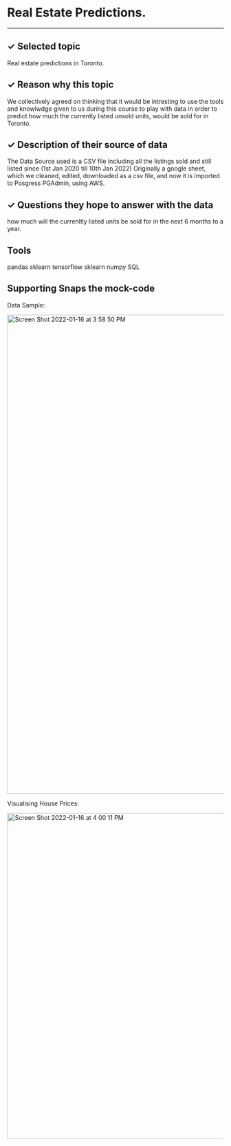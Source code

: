 # Real Estate Predictions.
-----

✓ Selected topic
---
Real estate predictions in Toronto.

✓ Reason why this topic
---
We collectively agreed on thinking that it would be intresting to use the tools and knowlwdge given to us during this course to play with data in order to predict how much the currently listed unsold units, would be sold for in Toronto. 

✓ Description of their source of data
---
The Data Source used is a CSV file including all the listings sold and still listed since (1st Jan 2020 till 10th Jan 2022)
Originally a google sheet, which we cleaned, edited, downloaded as a csv file, and now it is imported to Posgress PGAdmin, using AWS.

✓ Questions they hope to answer with the data
---
how much will the currenltly listed units be sold for in the next 6 months to a year.

Tools
---
pandas 
sklearn 
tensorflow 
sklearn
numpy
SQL

Supporting Snaps the mock-code
---
Data Sample:

<img width="1114" alt="Screen Shot 2022-01-16 at 3 58 50 PM" src="https://user-images.githubusercontent.com/89428205/149681753-30448891-3577-455e-ab9c-e4f2cb1e4193.png">

Visualising House Prices:

<img width="758" alt="Screen Shot 2022-01-16 at 4 00 11 PM" src="https://user-images.githubusercontent.com/89428205/149681899-6b2e0ed6-f18f-4f65-a9d8-a6be4d4901e8.png">
